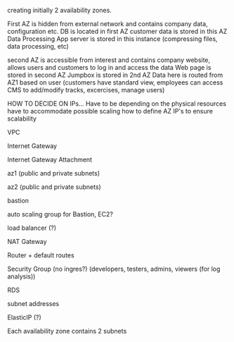 creating initially 2 availability zones.

First AZ is hidden from external network and contains company data, 
configuration etc.
DB is located in first AZ
customer data is stored in this AZ
Data Processing App server is stored in this instance (compressing files, data processing,
etc)


second AZ is accessible from interest and contains company website, 
allows users and customers to log in and access the data
Web page is stored in second AZ
Jumpbox is stored in 2nd AZ
Data here is routed from AZ1 based on user (customers have standard view, employees can access
CMS to add/modify tracks, excercises, manage users)

HOW TO DECIDE ON IPs... 
Have to be depending on the physical resources
have to accommodate possible scaling
how to define AZ IP's to ensure scalability

VPC

Internet Gateway

Internet Gateway Attachment

az1 (public and private subnets)

az2 (public and private subnets)

bastion 

auto scaling group for Bastion, EC2?

load balancer (?)

NAT Gateway

Router + default routes

Security Group (no ingres?) (developers, testers, admins, viewers (for log analysis))

RDS

subnet addresses

ElasticIP (?)

Each availability zone contains 2 subnets

